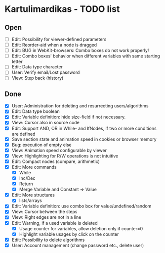Kartulimardikas - TODO list
===========================

Open
----
* [ ] Edit: Possibility for viewer-defined parameters
* [ ] Edit: Reorder-aid when a node is dragged
* [ ] Edit: BUG in WebKit-browsers: Combo boxes do not work properly!
* [ ] Edit: Combo boxes' behavior when different variables with same starting letter
* [ ] Edit: Data type character
* [ ] User: Verify email/Lost password
* [ ] View: Step back (history)

Done
----
* [x] User: Administration for deleting and resurrecting users/algorithms
* [x] Edit: Data type boolean
* [x] Edit: Variable definition: hide size-field if not necessary.
* [x] View: Cursor also in source code
* [x] Edit: Support AND, OR in While- and IfNodes, if two or more conditions are defined
* [x] Save section state and animation speed in cookies or browser memory
* [x] Bug: execution of empty else
* [x] View: Animation speed configurable by viewer
* [x] View: Highlighting for R/W operations is not intuitive
* [x] Edit: Compact nodes (compare, arithmetic)
* [x] Edit: More commands
    * [x] While
    * [x] Inc/Dec
    * [x] Return
    * [x] Merge Variable and Constant => Value
* [x] Edit: More structures
    * [x] lists/arrays
* [x] Edit: Variable definition: use combo box for value/undefined/random
* [x] View: Cursor between the steps
* [x] View: Right edges are not in a line
* [x] Edit: Warning, if a used variable is deleted
    * [x] Usage counter for variables, allow deletion only if counter=0
    * [x] Highlight variable usages by click on the counter
* [x] Edit: Possibility to delete algorithms
* [x] User: Account management (change password etc., delete user)
